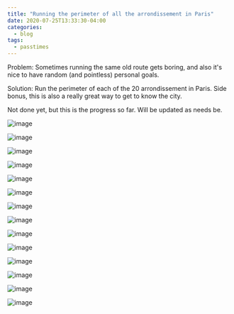 ```yaml
---
title: "Running the perimeter of all the arrondissement in Paris"
date: 2020-07-25T13:33:30-04:00
categories:
  - blog
tags:
  - passtimes
---
```


Problem: Sometimes running the same old route gets boring, and also it's nice
to have random (and pointless) personal goals.

Solution: Run the perimeter of each of the 20 arrondissement in Paris. Side
bonus, this is also a really great way to get to know the city.

Not done yet, but this is the progress so far. Will be updated as needs be.

![image](/assets/images/runs/1st.jpg)

![image](/assets/images/runs/2nd.jpg)

![image](/assets/images/runs/3rd.jpg)

![image](/assets/images/runs/4th.jpg)

![image](/assets/images/runs/5th.png)

![image](/assets/images/runs/6th.jpg)

![image](/assets/images/runs/7th.jpg)

![image](/assets/images/runs/8th.jpg)

![image](/assets/images/runs/9th.jpg)

![image](/assets/images/runs/10th.png)

![image](/assets/images/runs/13th.jpg)

![image](/assets/images/runs/14th.jpg)

![image](/assets/images/runs/15th.jpg)

![image](/assets/images/runs/16th.jpg)
